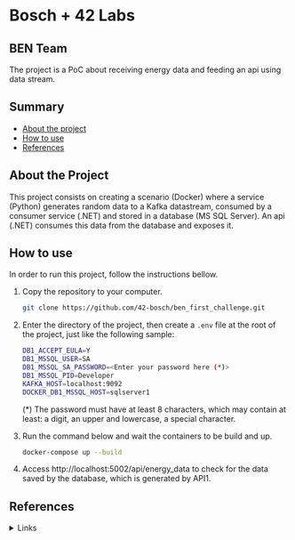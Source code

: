 # Bosch + 42 Labs

## BEN Team

The project is a PoC about receiving energy data and feeding an api using data stream.

## Summary

- [About the project](#about-the-project)
- [How to use](#how-to-use)
- [References](#references)

## About the Project

This project consists on creating a scenario (Docker) where a service (Python) generates random data to a Kafka datastream, consumed by a consumer service (.NET) and stored in a database (MS SQL Server). An api (.NET) consumes this data from the database and exposes it.

## How to use

In order to run this project, follow the instructions bellow.

1. Copy the repository to your computer.

	```bash
	git clone https://github.com/42-bosch/ben_first_challenge.git
	```

2. Enter the directory of the project, then create a `.env` file at the root of the project, just like the following sample:

	```bash
	DB1_ACCEPT_EULA=Y
	DB1_MSSQL_USER=SA
	DB1_MSSQL_SA_PASSWORD=<Enter your password here (*)>
	DB1_MSSQL_PID=Developer
	KAFKA_HOST=localhost:9092
	DOCKER_DB1_MSSQL_HOST=sqlserver1
	```
	(*) The password must have at least 8 characters, which may contain at least: a digit, an upper and lowercase, a special character.

3. Run the command below and wait the containers to be build and up.
	```bash
	docker-compose up --build
	```

4. Access http://localhost:5002/api/energy_data to check for the data saved by the database, which is generated by API1.

## References

<details>
<summary>Links</summary>

- https://learn.microsoft.com/en-us/sql/linux/quickstart-install-connect-docker?view=sql-server-ver16&pivots=cs1-bash
- https://learn.microsoft.com/en-us/sql/linux/sql-server-linux-configure-environment-variables?view=sql-server-linux-ver16
- https://docs.docker.com/compose/environment-variables/set-environment-variables/
- https://hub.docker.com/_/microsoft-mssql-server
- https://www.macoratti.net/21/04/docker_sqlasp1.htm
- https://docs.docker.com/compose/compose-file/compose-file-v3/
- https://docs.docker.com/compose/compose-file/compose-file-v3/
- https://github.com/github/gitignore/tree/main/community/DotNet
- https://learn.microsoft.com/en-us/aspnet/core/host-and-deploy/docker/building-net-docker-images?view=aspnetcore-6.0
- https://nickjanetakis.com/blog/setting-up-docker-for-windows-and-wsl-to-work-flawlessly#ensure-volume-mounts-work
- https://learn.microsoft.com/pt-br/windows/wsl/tutorials/wsl-containers
- https://andrewlock.net/why-isnt-my-aspnetcore-app-in-docker-working/
- https://learn.microsoft.com/en-us/aspnet/web-api/
- https://learn.microsoft.com/pt-br/aspnet/core/tutorials/first-web-api?WT.mc_id=dotnet-35129-website&view=aspnetcore-6.0&tabs=visual-studio-code
- https://medium.com/netcoders/c%C3%B3digos-mais-homog%C3%AAneos-com-stylecop-aa5dbc411850
- https://learn.microsoft.com/pt-br/archive/msdn-magazine/2013/october/alm-rangers-implementing-static-code-analysis-with-stylecop
- https://learn.microsoft.com/en-us/ef/core/
- https://www.entityframeworktutorial.net/efcore/entity-framework-core-console-application.aspx
- https://jasonwatmore.com/post/2022/03/18/net-6-connect-to-sql-server-with-entity-framework-core
- https://learn.microsoft.com/en-us/sql/t-sql/data-types/int-bigint-smallint-and-tinyint-transact-sql?view=sql-server-ver16
- https://docs.python.org/3/library/uuid.html
- https://www.youtube.com/watch?v=VHngQ-moXIE

</details>
